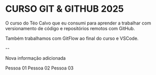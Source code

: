 # CURSO GIT & GITHUB 2025

O curso do Téo Calvo que eu consumi para aprender a trabalhar com versionamento de código e repositórios remotos com GitHub.

Também trabalhamos com GitFlow ao final do curso e VSCode.

--

Nova informação adicionada

Pessoa 01
Pessoa 02
Pessoa 03